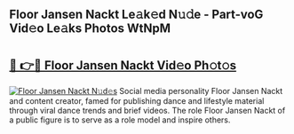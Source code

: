 ## Floor Jansen Nackt Le𝚊k𝚎d N𝚞𝚍e - Part-voG Vid𝚎o Le𝚊ks Photos WtNpM

# <h2><a href="http://fb4fxn.evod.top/?m=Floor+Jansen+Nackt">🔗 👉🔴 Floor Jansen Nackt Vid𝚎o Ph𝚘t𝚘s</a></h2>

[![Floor Jansen Nackt N𝚞d𝚎s](https://i.imgur.com/8V9OHl7.gif)](http://fb4fxn.evod.top/?m=Floor+Jansen+Nackt)
Social media personality Floor Jansen Nackt and content creator, famed for publishing dance and lifestyle material through viral dance trends and brief videos. The role Floor Jansen Nackt of a public figure is to serve as a role model and inspire others. 
